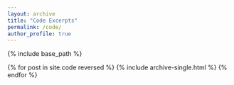 ```yaml
---
layout: archive
title: "Code Excerpts"
permalink: /code/
author_profile: true
---
```


{% include base_path %}

{% for post in site.code reversed %}
  {% include archive-single.html %}
{% endfor %}
